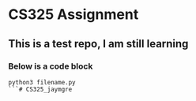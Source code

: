 # CS325 Assignment
## This is a test repo, I am still learning 
### Below is a code block
```
python3 filename.py
```# CS325_jaymgre
